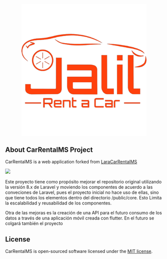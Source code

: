 <p align="center"><img src="https://github.com/cabodash-dev/CarRentalMS/blob/main/public/img/logo.png" width="400"></p>



## About CarRentalMS Project

CarRentalMS is a web application  forked from [LaraCarRentalMS](https://github.com/MartMbithi/LaraCarRentalMS)
<p align="left"><img src="https://github.com/MartMbithi/LaraCarRentalMS/blob/master/public/core/BackEnd/admin/assets/img/brand/blue.png" width="100"></p>

Este proyecto tiene como propósito mejorar el repositorio original utilizando la versión 8.x de Laravel y moviendo los componentes de acuerdo a las conveciones de Laravel, pues el proyecto inicial no hace uso de ellas, sino que tiene todos los elementos dentro del directorio /public/core. Esto Limita la escalabilidad y reusabilidad de los componentes. 

Otra de las mejoras es la creación de una API para el futuro consumo de los datos a través de una aplicación móvil creada con flutter. En el futuro se colgará también el proyecto

## License
CarRentalMS  is open-sourced software licensed under the [MIT license](https://opensource.org/licenses/MIT).
